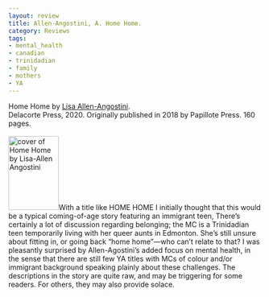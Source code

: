 ```yaml
---
layout: review
title: Allen-Angostini, A. Home Home.
category: Reviews
tags: 
- mental_health
- canadian
- trinidadian
- family
- mothers
- YA
---
```

<span class="title">Home Home</span> by <a href="http://lisaallen-agostini.com/" target="_blank">Lisa Allen-Angostini</a>.<br>
<span class="publisher">Delacorte Press, 2020. Originally published in 2018 by Papillote Press. 160 pages.</span><br><br>
<span class="book1"><img src="https://lisaallen-agostini.com/wp-content/uploads/2020/08/home-home-new-cover.jpg" width="100" height="147" alt="cover of Home Home by Lisa-Allen Angostini"></span>With a title like HOME HOME I initially thought that this would be a typical coming-of-age story featuring an immigrant teen, There’s certainly a lot of discussion regarding belonging; the MC is a Trinidadian teen temporarily living with her queer aunts in Edmonton. She’s still unsure about fitting in, or going back “home home”—who can’t relate to that? I was pleasantly surprised by Allen-Agostini’s added focus on mental health, in the sense that there are still few YA titles with MCs of colour and/or immigrant background speaking plainly about these challenges. The descriptions in the story are quite raw, and may be triggering for some readers. For others, they may also provide solace.
